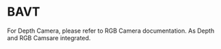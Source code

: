 # BAVT

For Depth Camera, please refer to RGB Camera documentation. As Depth and RGB Camsare integrated.
